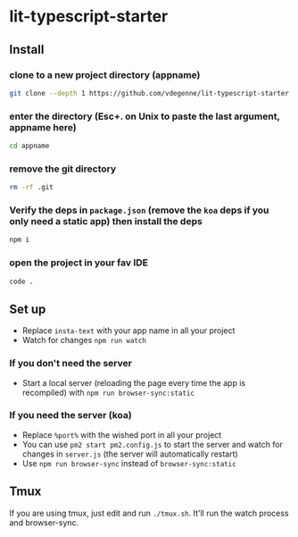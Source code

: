 # lit-typescript-starter

## Install
### clone to a new project directory (appname)
```bash
git clone --depth 1 https://github.com/vdegenne/lit-typescript-starter.git appname
```
### enter the directory (Esc+. on Unix to paste the last argument, appname here)
```bash
cd appname
```
### remove the git directory
```bash
rm -rf .git
```
### Verify the deps in `package.json` (remove the `koa` deps if you only need a static app) then install the deps
```bash
npm i
```
### open the project in your fav IDE
```bash
code .
```



## Set up

- Replace `insta-text` with your app name in all your project
- Watch for changes `npm run watch`

### If you don't need the server

- Start a local server (reloading the page every time the app is recompiled) with `npm run browser-sync:static`

### If you need the server (koa)

- Replace `%port%` with the wished port in all your project
- You can use `pm2 start pm2.config.js` to start the server and watch for changes in `server.js` (the server will automatically restart)
- Use `npm run browser-sync` instead of `browser-sync:static`

## Tmux

If you are using tmux, just edit and run `./tmux.sh`. It'll run the watch process and browser-sync.